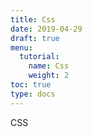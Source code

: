 ```yaml
---
title: Css
date: 2019-04-29
draft: true
menu:
  tutorial:
    name: Css
    weight: 2
toc: true
type: docs
---
```


 CSS




